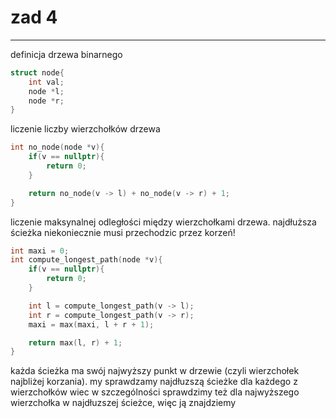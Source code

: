 # zad 4

---

definicja drzewa binarnego
``` c++
struct node{
    int val;
    node *l;
    node *r;
}
```

liczenie liczby wierzchołków drzewa
```c++
int no_node(node *v){
    if(v == nullptr){
        return 0;
    } 

    return no_node(v -> l) + no_node(v -> r) + 1;
}
```

liczenie maksynalnej odległości między wierzchołkami drzewa. najdłuższa ścieżka niekoniecznie musi przechodzic przez korzeń!

```c++
int maxi = 0;
int compute_longest_path(node *v){
    if(v == nullptr){
        return 0;
    }

    int l = compute_longest_path(v -> l);
    int r = compute_longest_path(v -> r);
    maxi = max(maxi, l + r + 1);

    return max(l, r) + 1;
}
```

każda ścieżka ma swój najwyższy punkt w drzewie (czyli wierzchołek najbliżej korzania). my sprawdzamy najdłuzszą ścieżke dla każdego z wierzchołków wiec w szczególności sprawdzimy też dla najwyższego wierzchołka w najdłuzszej ścieżce, więc ją znajdziemy 